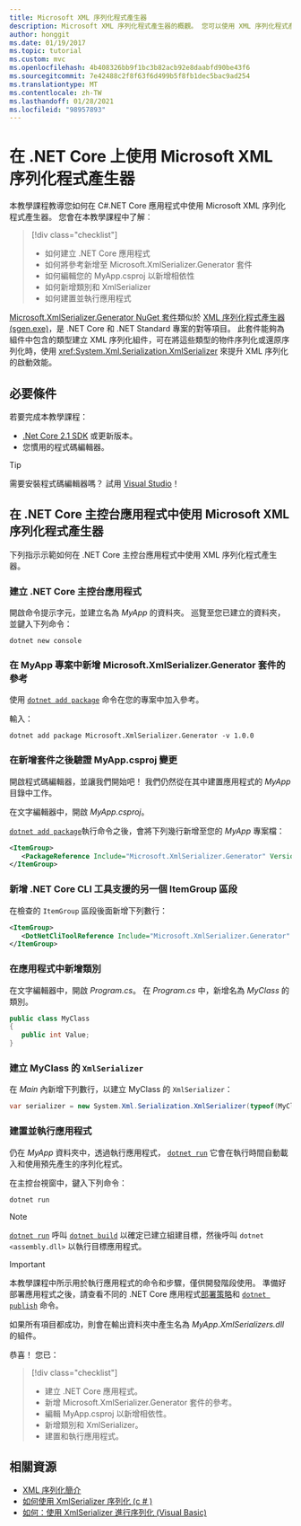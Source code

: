 ```yaml
---
title: Microsoft XML 序列化程式產生器
description: Microsoft XML 序列化程式產生器的概觀。 您可以使用 XML 序列化程式產生器，為專案中包含的類型產生 XML 序列化組件。
author: honggit
ms.date: 01/19/2017
ms.topic: tutorial
ms.custom: mvc
ms.openlocfilehash: 4b408326bb9f1bc3b82acb92e8daabfd90be43f6
ms.sourcegitcommit: 7e42488c2f8f63f6d499b5f8fb1dec5bac9ad254
ms.translationtype: MT
ms.contentlocale: zh-TW
ms.lasthandoff: 01/28/2021
ms.locfileid: "98957893"
---
```

# <a name="using-microsoft-xml-serializer-generator-on-net-core"></a>在 .NET Core 上使用 Microsoft XML 序列化程式產生器

本教學課程教導您如何在 C#.NET Core 應用程式中使用 Microsoft XML 序列化程式產生器。 您會在本教學課程中了解︰

> [!div class="checklist"]
>
> - 如何建立 .NET Core 應用程式
> - 如何將參考新增至 Microsoft.XmlSerializer.Generator 套件
> - 如何編輯您的 MyApp.csproj 以新增相依性
> - 如何新增類別和 XmlSerializer
> - 如何建置並執行應用程式

[Microsoft.XmlSerializer.Generator NuGet 套件](https://www.nuget.org/packages/Microsoft.XmlSerializer.Generator)類似於 [XML 序列化程式產生器 (sgen.exe)](../../standard/serialization/xml-serializer-generator-tool-sgen-exe.md)，是 .NET Core 和 .NET Standard 專案的對等項目。 此套件能夠為組件中包含的類型建立 XML 序列化組件，可在將這些類型的物件序列化或還原序列化時，使用 <xref:System.Xml.Serialization.XmlSerializer> 來提升 XML 序列化的啟動效能。

## <a name="prerequisites"></a>必要條件

若要完成本教學課程：

- [.Net Core 2.1 SDK](https://dotnet.microsoft.com/download) 或更新版本。
- 您慣用的程式碼編輯器。

> [!TIP]
> 需要安裝程式碼編輯器嗎？ 試用 [Visual Studio](https://aka.ms/vsdownload?utm_source=mscom&utm_campaign=msdocs)！

## <a name="use-microsoft-xml-serializer-generator-in-a-net-core-console-application"></a>在 .NET Core 主控台應用程式中使用 Microsoft XML 序列化程式產生器

下列指示示範如何在 .NET Core 主控台應用程式中使用 XML 序列化程式產生器。

### <a name="create-a-net-core-console-application"></a>建立 .NET Core 主控台應用程式

開啟命令提示字元，並建立名為 *MyApp* 的資料夾。 巡覽至您已建立的資料夾，並鍵入下列命令：

```dotnetcli
dotnet new console
```

### <a name="add-a-reference-to-the-microsoftxmlserializergenerator-package-in-the-myapp-project"></a>在 MyApp 專案中新增 Microsoft.XmlSerializer.Generator 套件的參考

使用 [`dotnet add package`](../tools/dotnet-add-package.md) 命令在您的專案中加入參考。

輸入：

```dotnetcli
dotnet add package Microsoft.XmlSerializer.Generator -v 1.0.0
```

### <a name="verify-changes-to-myappcsproj-after-adding-the-package"></a>在新增套件之後驗證 MyApp.csproj 變更

開啟程式碼編輯器，並讓我們開始吧！ 我們仍然從在其中建置應用程式的 *MyApp* 目錄中工作。

在文字編輯器中，開啟 *MyApp.csproj*。

[`dotnet add package`](../tools/dotnet-add-package.md)執行命令之後，會將下列幾行新增至您的 *MyApp* 專案檔：

 ```xml
 <ItemGroup>
    <PackageReference Include="Microsoft.XmlSerializer.Generator" Version="1.0.0" />
 </ItemGroup>
 ```

### <a name="add-another-itemgroup-section-for-net-core-cli-tool-support"></a>新增 .NET Core CLI 工具支援的另一個 ItemGroup 區段

在檢查的 `ItemGroup` 區段後面新增下列數行：

 ```xml
 <ItemGroup>
    <DotNetCliToolReference Include="Microsoft.XmlSerializer.Generator" Version="1.0.0" />
 </ItemGroup>
 ```

### <a name="add-a-class-in-the-application"></a>在應用程式中新增類別

在文字編輯器中，開啟 *Program.cs*。 在 *Program.cs* 中，新增名為 *MyClass* 的類別。

```csharp
public class MyClass
{
   public int Value;
}
```

### <a name="create-an-xmlserializer-for-myclass"></a>建立 MyClass 的 `XmlSerializer`

在 *Main* 內新增下列數行，以建立 MyClass 的 `XmlSerializer`：

```csharp
var serializer = new System.Xml.Serialization.XmlSerializer(typeof(MyClass));
```

### <a name="build-and-run-the-application"></a>建置並執行應用程式

仍在 *MyApp* 資料夾中，透過執行應用程式， [`dotnet run`](../tools/dotnet-run.md) 它會在執行時間自動載入和使用預先產生的序列化程式。

在主控台視窗中，鍵入下列命令：

```dotnetcli
dotnet run
```

> [!NOTE]
> [`dotnet run`](../tools/dotnet-run.md) 呼叫 [`dotnet build`](../tools/dotnet-build.md) 以確定已建立組建目標，然後呼叫 `dotnet <assembly.dll>` 以執行目標應用程式。

> [!IMPORTANT]
> 本教學課程中所示用於執行應用程式的命令和步驟，僅供開發階段使用。 準備好部署應用程式之後，請查看不同的 .NET Core 應用程式[部署策略](../deploying/index.md)和 [`dotnet publish`](../tools/dotnet-publish.md) 命令。

如果所有項目都成功，則會在輸出資料夾中產生名為 *MyApp.XmlSerializers.dll* 的組件。

恭喜！ 您已：
> [!div class="checklist"]
>
> - 建立 .NET Core 應用程式。
> - 新增 Microsoft.XmlSerializer.Generator 套件的參考。
> - 編輯 MyApp.csproj 以新增相依性。
> - 新增類別和 XmlSerializer。
> - 建置和執行應用程式。

## <a name="related-resources"></a>相關資源

- [XML 序列化簡介](../../standard/serialization/introducing-xml-serialization.md)
- [如何使用 XmlSerializer 序列化 (c # ) ](../../standard/linq/serialize-xmlserializer.md)
- [如何：使用 XmlSerializer 進行序列化 (Visual Basic)](../../standard/linq/serialize-xmlserializer.md)
